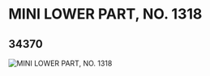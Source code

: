 # MINI LOWER PART, NO. 1318
## 34370
![MINI LOWER PART, NO. 1318](https://lc-www-live-s.legocdn.com/media/bricks/5/2/6194985.jpg)